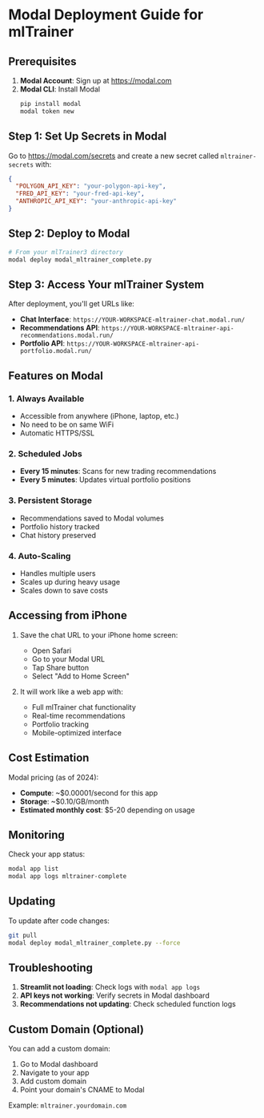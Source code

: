 # Modal Deployment Guide for mlTrainer

## Prerequisites

1. **Modal Account**: Sign up at https://modal.com
2. **Modal CLI**: Install Modal
   ```bash
   pip install modal
   modal token new
   ```

## Step 1: Set Up Secrets in Modal

Go to https://modal.com/secrets and create a new secret called `mltrainer-secrets` with:

```json
{
  "POLYGON_API_KEY": "your-polygon-api-key",
  "FRED_API_KEY": "your-fred-api-key", 
  "ANTHROPIC_API_KEY": "your-anthropic-api-key"
}
```

## Step 2: Deploy to Modal

```bash
# From your mlTrainer3 directory
modal deploy modal_mltrainer_complete.py
```

## Step 3: Access Your mlTrainer System

After deployment, you'll get URLs like:
- **Chat Interface**: `https://YOUR-WORKSPACE-mltrainer-chat.modal.run/`
- **Recommendations API**: `https://YOUR-WORKSPACE-mltrainer-api-recommendations.modal.run/`
- **Portfolio API**: `https://YOUR-WORKSPACE-mltrainer-api-portfolio.modal.run/`

## Features on Modal

### 1. **Always Available**
- Accessible from anywhere (iPhone, laptop, etc.)
- No need to be on same WiFi
- Automatic HTTPS/SSL

### 2. **Scheduled Jobs**
- **Every 15 minutes**: Scans for new trading recommendations
- **Every 5 minutes**: Updates virtual portfolio positions

### 3. **Persistent Storage**
- Recommendations saved to Modal volumes
- Portfolio history tracked
- Chat history preserved

### 4. **Auto-Scaling**
- Handles multiple users
- Scales up during heavy usage
- Scales down to save costs

## Accessing from iPhone

1. Save the chat URL to your iPhone home screen:
   - Open Safari
   - Go to your Modal URL
   - Tap Share button
   - Select "Add to Home Screen"

2. It will work like a web app with:
   - Full mlTrainer chat functionality
   - Real-time recommendations
   - Portfolio tracking
   - Mobile-optimized interface

## Cost Estimation

Modal pricing (as of 2024):
- **Compute**: ~$0.00001/second for this app
- **Storage**: ~$0.10/GB/month
- **Estimated monthly cost**: $5-20 depending on usage

## Monitoring

Check your app status:
```bash
modal app list
modal app logs mltrainer-complete
```

## Updating

To update after code changes:
```bash
git pull
modal deploy modal_mltrainer_complete.py --force
```

## Troubleshooting

1. **Streamlit not loading**: Check logs with `modal app logs`
2. **API keys not working**: Verify secrets in Modal dashboard
3. **Recommendations not updating**: Check scheduled function logs

## Custom Domain (Optional)

You can add a custom domain:
1. Go to Modal dashboard
2. Navigate to your app
3. Add custom domain
4. Point your domain's CNAME to Modal

Example: `mltrainer.yourdomain.com`